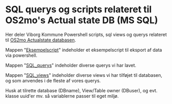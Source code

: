 # SQL querys og scripts relateret til OS2mo's Actual state DB (MS SQL)

Her deler Viborg Kommune Powershell scripts, sql views og querys relateret til [OS2mo Actualstate databasen](https://github.com/OS2mo/os2mo-data-import-and-export/tree/development/exporters/sql_export).

Mappen "[Eksempelscript](Eksempelscript)" indeholder et eksempelscript til eksport af data via powershell.

Mappen "[SQL_querys](SQL_querys)" indeholder diverse querys vi har lavet.

Mappen "[SQL_views](SQL_views)" indeholder diverse views vi har tilføjet til databasen, og som anvendes i de fleste af vores querys.

Husk at tilrette database (DBname), View/Table owner (DBuser), og evt. klasse uuid'er mv. så variablerne passer til eget miljø.
